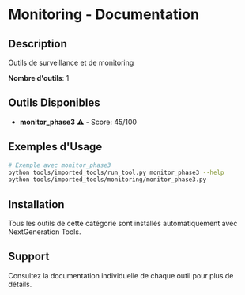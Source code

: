 # Monitoring - Documentation

## Description

Outils de surveillance et de monitoring

**Nombre d'outils**: 1

## Outils Disponibles

- **monitor_phase3** ⚠️ - Score: 45/100

## Exemples d'Usage

```bash
# Exemple avec monitor_phase3
python tools/imported_tools/run_tool.py monitor_phase3 --help
python tools/imported_tools/monitoring/monitor_phase3.py
```

## Installation

Tous les outils de cette catégorie sont installés automatiquement avec NextGeneration Tools.

## Support

Consultez la documentation individuelle de chaque outil pour plus de détails.
